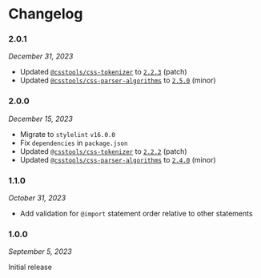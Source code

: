 # Changelog

### 2.0.1

_December 31, 2023_

- Updated [`@csstools/css-tokenizer`](https://github.com/csstools/postcss-plugins/tree/main/packages/css-tokenizer) to [`2.2.3`](https://github.com/csstools/postcss-plugins/tree/main/packages/css-tokenizer/CHANGELOG.md#223) (patch)
- Updated [`@csstools/css-parser-algorithms`](https://github.com/csstools/postcss-plugins/tree/main/packages/css-parser-algorithms) to [`2.5.0`](https://github.com/csstools/postcss-plugins/tree/main/packages/css-parser-algorithms/CHANGELOG.md#250) (minor)

### 2.0.0

_December 15, 2023_

- Migrate to `stylelint` `v16.0.0`
- Fix `dependencies` in `package.json`
- Updated [`@csstools/css-tokenizer`](https://github.com/csstools/postcss-plugins/tree/main/packages/css-tokenizer) to [`2.2.2`](https://github.com/csstools/postcss-plugins/tree/main/packages/css-tokenizer/CHANGELOG.md#222) (patch)
- Updated [`@csstools/css-parser-algorithms`](https://github.com/csstools/postcss-plugins/tree/main/packages/css-parser-algorithms) to [`2.4.0`](https://github.com/csstools/postcss-plugins/tree/main/packages/css-parser-algorithms/CHANGELOG.md#240) (minor)

### 1.1.0

_October 31, 2023_

- Add validation for `@import` statement order relative to other statements

### 1.0.0

_September 5, 2023_

Initial release
